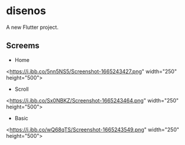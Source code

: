 # disenos

A new Flutter project.

## Screems

- Home 

<https://i.ibb.co/5nn5NS5/Screenshot-1665243427.png" width="250" height="500">

- Scroll 

<https://i.ibb.co/Sx0NBKZ/Screenshot-1665243464.png" width="250" height="500">

- Basic 

<https://i.ibb.co/wQ68qTS/Screenshot-1665243549.png" width="250" height="500">
